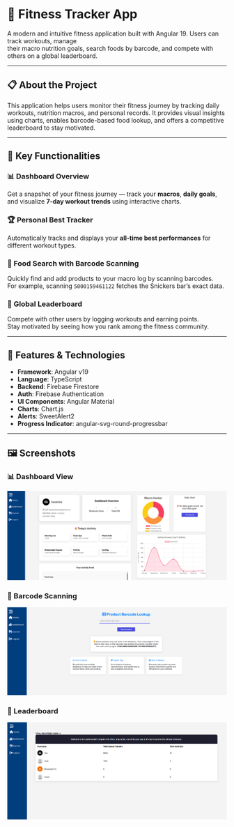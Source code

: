 # 💪 Fitness Tracker App

A modern and intuitive fitness application built with Angular 19. Users can track workouts, manage  
their macro nutrition goals, search foods by barcode, and compete with others on a global leaderboard.

---

## 📋 About the Project

This application helps users monitor their fitness journey by tracking daily workouts, nutrition macros, and personal records. It provides visual insights using charts, enables barcode-based food lookup, and offers a competitive leaderboard to stay motivated.

---

## 🧠 Key Functionalities

### 📊 Dashboard Overview

Get a snapshot of your fitness journey — track your **macros**, **daily goals**, and visualize **7-day workout trends** using interactive charts.

### 🏆 Personal Best Tracker

Automatically tracks and displays your **all-time best performances** for different workout types.

### 🍫 Food Search with Barcode Scanning

Quickly find and add products to your macro log by scanning barcodes.  
For example, scanning `5000159461122` fetches the Snickers bar’s exact data.

### 🏅 Global Leaderboard

Compete with other users by logging workouts and earning points.  
Stay motivated by seeing how you rank among the fitness community.

---

## 🚀 Features & Technologies

- **Framework**: Angular v19
- **Language**: TypeScript
- **Backend**: Firebase Firestore
- **Auth**: Firebase Authentication
- **UI Components**: Angular Material
- **Charts**: Chart.js
- **Alerts**: SweetAlert2
- **Progress Indicator**: angular-svg-round-progressbar

---

## 🖼️ Screenshots

### 📊 Dashboard View

![Dashboard](/src/assets/images/dashboard.png)

### 🍫 Barcode Scanning

![Barcode Scanning](/src/assets/images/barcode.png)

### 🍫 Leaderboard

![Leaderboard page](/src/assets/images/leaderboard.png)
